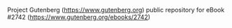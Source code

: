Project Gutenberg (https://www.gutenberg.org) public repository for eBook #2742 (https://www.gutenberg.org/ebooks/2742)
